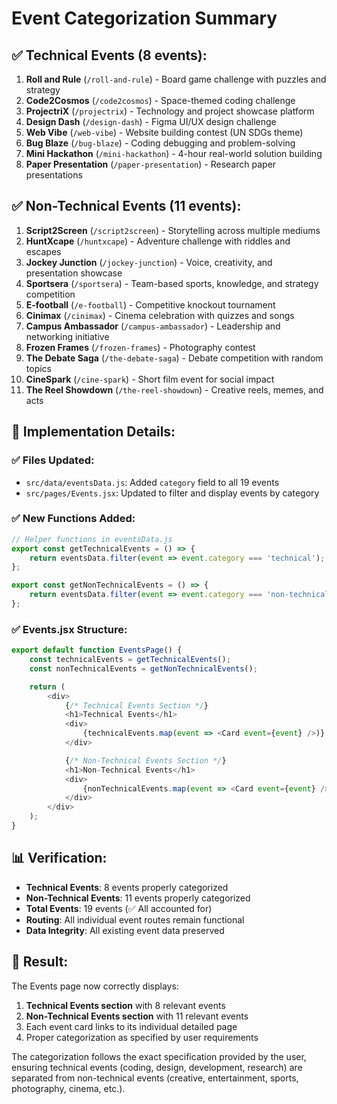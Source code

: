 # Event Categorization Summary

## ✅ **Technical Events (8 events):**
1. **Roll and Rule** (`/roll-and-rule`) - Board game challenge with puzzles and strategy
2. **Code2Cosmos** (`/code2cosmos`) - Space-themed coding challenge  
3. **ProjectriX** (`/projectrix`) - Technology and project showcase platform
4. **Design Dash** (`/design-dash`) - Figma UI/UX design challenge
5. **Web Vibe** (`/web-vibe`) - Website building contest (UN SDGs theme)
6. **Bug Blaze** (`/bug-blaze`) - Coding debugging and problem-solving
7. **Mini Hackathon** (`/mini-hackathon`) - 4-hour real-world solution building
8. **Paper Presentation** (`/paper-presentation`) - Research paper presentations

## ✅ **Non-Technical Events (11 events):**
1. **Script2Screen** (`/script2screen`) - Storytelling across multiple mediums
2. **HuntXcape** (`/huntxcape`) - Adventure challenge with riddles and escapes
3. **Jockey Junction** (`/jockey-junction`) - Voice, creativity, and presentation showcase
4. **Sportsera** (`/sportsera`) - Team-based sports, knowledge, and strategy competition
5. **E-football** (`/e-football`) - Competitive knockout tournament
6. **Cinimax** (`/cinimax`) - Cinema celebration with quizzes and songs
7. **Campus Ambassador** (`/campus-ambassador`) - Leadership and networking initiative
8. **Frozen Frames** (`/frozen-frames`) - Photography contest
9. **The Debate Saga** (`/the-debate-saga`) - Debate competition with random topics
10. **CineSpark** (`/cine-spark`) - Short film event for social impact
11. **The Reel Showdown** (`/the-reel-showdown`) - Creative reels, memes, and acts

## 🔧 **Implementation Details:**

### ✅ **Files Updated:**
- `src/data/eventsData.js`: Added `category` field to all 19 events
- `src/pages/Events.jsx`: Updated to filter and display events by category

### ✅ **New Functions Added:**
```javascript
// Helper functions in eventsData.js
export const getTechnicalEvents = () => {
    return eventsData.filter(event => event.category === 'technical');
};

export const getNonTechnicalEvents = () => {
    return eventsData.filter(event => event.category === 'non-technical');
};
```

### ✅ **Events.jsx Structure:**
```javascript
export default function EventsPage() {
    const technicalEvents = getTechnicalEvents();
    const nonTechnicalEvents = getNonTechnicalEvents();

    return (
        <div>
            {/* Technical Events Section */}
            <h1>Technical Events</h1>
            <div>
                {technicalEvents.map(event => <Card event={event} />)}
            </div>

            {/* Non-Technical Events Section */}
            <h1>Non-Technical Events</h1>
            <div>
                {nonTechnicalEvents.map(event => <Card event={event} />)}
            </div>
        </div>
    );
}
```

## 📊 **Verification:**
- **Technical Events**: 8 events properly categorized
- **Non-Technical Events**: 11 events properly categorized  
- **Total Events**: 19 events (✅ All accounted for)
- **Routing**: All individual event routes remain functional
- **Data Integrity**: All existing event data preserved

## 🎯 **Result:**
The Events page now correctly displays:
1. **Technical Events section** with 8 relevant events
2. **Non-Technical Events section** with 11 relevant events
3. Each event card links to its individual detailed page
4. Proper categorization as specified by user requirements

The categorization follows the exact specification provided by the user, ensuring technical events (coding, design, development, research) are separated from non-technical events (creative, entertainment, sports, photography, cinema, etc.).